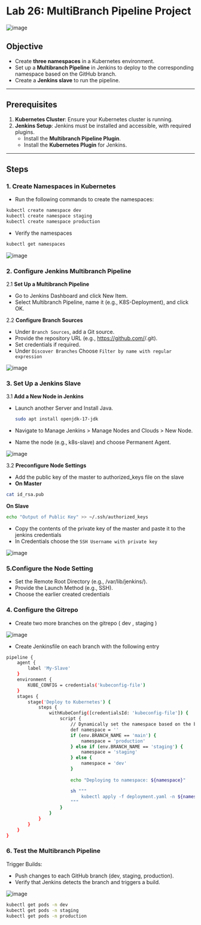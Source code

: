 # Lab 26: MultiBranch Pipeline Project  

![image](https://github.com/user-attachments/assets/abfd7a7b-df2d-4164-a37f-9d6d439a52fe)

## Objective  
- Create **three namespaces** in a Kubernetes environment.  
- Set up a **Multibranch Pipeline** in Jenkins to deploy to the corresponding namespace based on the GitHub branch.  
- Create a **Jenkins slave** to run the pipeline.  

---

## Prerequisites  

1. **Kubernetes Cluster**: Ensure your Kubernetes cluster is running.  
2. **Jenkins Setup**: Jenkins must be installed and accessible, with required plugins.  
   - Install the **Multibranch Pipeline Plugin**.  
   - Install the **Kubernetes Plugin** for Jenkins.  

---

## Steps  

### 1. Create Namespaces in Kubernetes  

- Run the following commands to create the namespaces:  

```bash
kubectl create namespace dev  
kubectl create namespace staging  
kubectl create namespace production
```
- Verify the namespaces

```bash
kubectl get namespaces
```
![image](https://github.com/user-attachments/assets/6d6d4b9b-88cd-48c0-bb5c-8264c4c9a4d3)

### 2. Configure Jenkins Multibranch Pipeline

2.1 **Set Up a Multibranch Pipeline**

- Go to Jenkins Dashboard and click New Item.
- Select Multibranch Pipeline, name it (e.g., K8S-Deployment), and click OK.

2.2 **Configure Branch Sources**

- Under `Branch Sources`, add a Git source.
- Provide the repository URL (e.g., https://github.com/<your-username>/<repo-name>.git).
- Set credentials if required.
- Under `Discover Branches` Choose `Filter by name with regular expression`
  
![image](https://github.com/user-attachments/assets/7eada1f0-cb93-46fa-8ba5-2d4c5aa431d5)

### 3. Set Up a Jenkins Slave

3.1 **Add a New Node in Jenkins**

- Launch another Server and Install Java.
  
  ```bash
  sudo apt install openjdk-17-jdk
  ```
- Navigate to Manage Jenkins > Manage Nodes and Clouds > New Node.
- Name the node (e.g., k8s-slave) and choose Permanent Agent.

![image](https://github.com/user-attachments/assets/e797a31c-66ec-4933-a892-3fa01dd2246a)

3.2 **Preconfigure Node Settings**


-  Add the public key of the master to authorized_keys file on the slave
- **On Master**
```bash
cat id_rsa.pub
```
**On Slave**

```bash
echo "Output of Public Key" >> ~/.ssh/authorized_keys
```
- Copy the contents of the private key of the master and paste it to the jenkins credentials
- In Credentials choose the `SSH Username with private key`

![image](https://github.com/user-attachments/assets/6688bb2d-038e-4c65-8c1e-64cf9602dc62)

### 5.Configure the Node Setting

- Set the Remote Root Directory (e.g., /var/lib/jenkins/).
- Provide the Launch Method (e.g., SSH).
- Choose the earlier created credentials

### 4. Configure the Gitrepo
- Create two more branches on the gitrepo ( dev , staging )

![image](https://github.com/user-attachments/assets/a894e952-d947-431b-96df-66a7f5e8fdcb)

- Create Jenkinsfile on each branch with the following entry

```bash
pipeline {
    agent {
        label 'My-Slave'
    } 
    environment {
        KUBE_CONFIG = credentials('kubeconfig-file')
    }
    stages {
        stage('Deploy to Kubernetes') {
            steps {
                withKubeConfig([credentialsId: 'kubeconfig-file']) {
                    script {
                        // Dynamically set the namespace based on the branch name
                        def namespace = ''
                        if (env.BRANCH_NAME == 'main') {
                            namespace = 'production'
                        } else if (env.BRANCH_NAME == 'staging') {
                            namespace = 'staging'
                        } else {
                            namespace = 'dev'
                        }
                        
                        echo "Deploying to namespace: ${namespace}"

                        sh """
                            kubectl apply -f deployment.yaml -n ${namespace}
                        """
                    }
                }
            }
        }
    }
}
```
### 6. Test the Multibranch Pipeline

Trigger Builds:

- Push changes to each GitHub branch (dev, staging, production).
- Verify that Jenkins detects the branch and triggers a build.

![image](https://github.com/user-attachments/assets/72c180bf-f778-4ce2-8df0-076c2b832251)

```bash
kubectl get pods -n dev
kubectl get pods -n staging
kubectl get pods -n production
```

